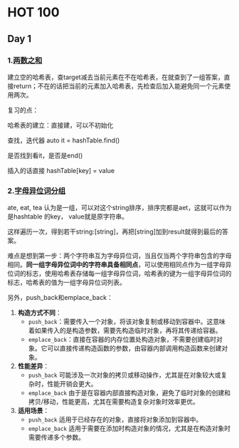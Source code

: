 # HOT 100

## Day 1

### 1.[两数之和](https://leetcode.cn/problems/two-sum/)

建立空的哈希表，查target减去当前元素在不在哈希表，在就查到了一组答案，直接return；不在的话把当前的元素加入哈希表，先检查后加入能避免同一个元素使用两次。

复习的点：

哈希表的建立：直接建，可以不初始化

查找，迭代器 auto it = hashTable.find()

是否找到看it，是否是end()

插入的话直接 hashTable[key] = value



### 2.[字母异位词分组](https://leetcode.cn/problems/group-anagrams/)

ate, eat, tea 认为是一组，可以对这个string排序，排序完都是aet，这就可以作为是hashtable 的key， value就是原字符串。

这样遍历一次，得到若干string:[string]，再把[string]加到result就得到最后的答案。

难点是想到第一步：两个字符串互为字母异位词，当且仅当两个字符串包含的字母相同。**同一组字母异位词中的字符串具备相同点**，可以使用相同点作为一组字母异位词的标志，使用哈希表存储每一组字母异位词，哈希表的键为一组字母异位词的标志，哈希表的值为一组字母异位词列表。



另外，push_back和emplace_back：

1. **构造方式不同**：
   - `push_back`：需要传入一个对象，将该对象复制或移动到容器中。这意味着如果传入的是构造参数，需要先构造临时对象，再将其传递给容器。
   - `emplace_back`：直接在容器的内存位置处构造对象，不需要创建临时对象。它可以直接传递构造函数的参数，由容器内部调用构造函数来创建对象。
2. **性能差异**：
   - `push_back` 可能涉及一次对象的拷贝或移动操作，尤其是在对象较大或复杂时，性能开销会更大。
   - `emplace_back` 由于是在容器内部直接构造对象，避免了临时对象的创建和拷贝/移动，性能更高，尤其在需要构造复杂对象时效率更优。
3. **适用场景**：
   - `push_back` 适用于已经存在的对象，直接将对象添加到容器中。
   - `emplace_back` 适用于需要在添加时构造对象的情况，尤其是在构造对象时需要传递多个参数。